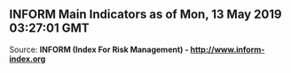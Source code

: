 ## INFORM Main Indicators as of Mon, 13 May 2019 03:27:01 GMT

Source: **INFORM (Index For Risk Management) - http://www.inform-index.org**